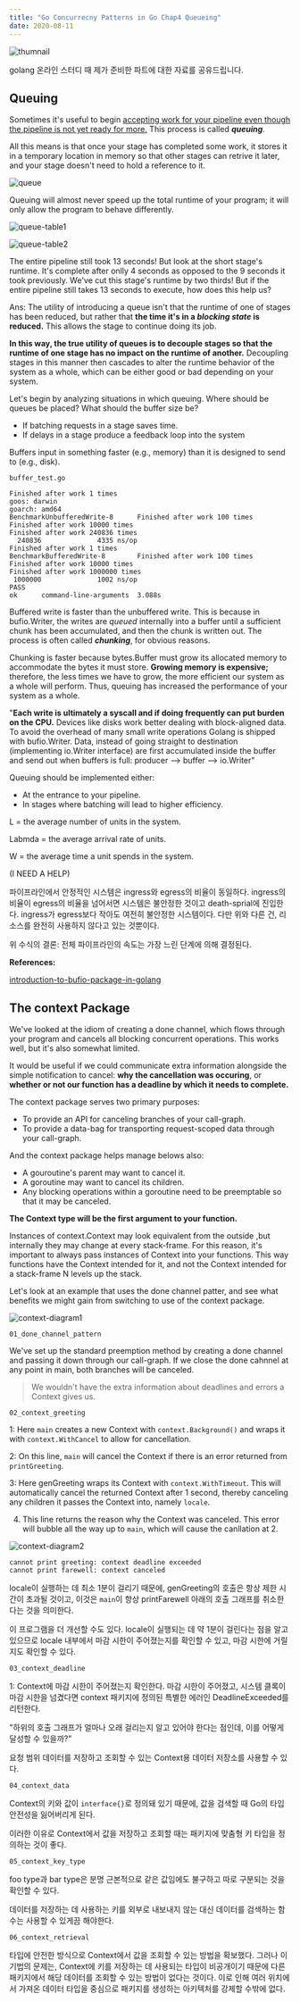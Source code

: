 ```yaml
---
title: "Go Concurrecny Patterns in Go Chap4 Queueing"
date: 2020-08-11
---
```


![thumnail](/images/2020-08-11-go-concurrency-pattern/0.png)

golang 온라인 스터디 때 제가 준비한 파트에 대한 자료를 공유드립니다.

## Queuing

Sometimes it's useful to begin <u>accepting work for your pipeline even though the pipeline is not yet ready for more.</u> This process is called ***queuing***.

All this means is that once your stage has completed some work, it stores it in a temporary location in memory so that other stages can retrive it later, and your stage doesn't need to hold a reference to it.

![queue](/images/2020-08-11-go-concurrency-pattern/1.png)

Queuing will almost never speed up the total runtime of your program; it will only allow the program to behave differently.

![queue-table1](/images/2020-08-11-go-concurrency-pattern/2.png)

![queue-table2](/images/2020-08-11-go-concurrency-pattern/3.png)

The entire pipeline still took 13 seconds! But look at the short stage's runtime. It's complete after onlly 4 seconds as opposed to the 9 seconds it took previously. We've cut this stage's runtime by two thirds! But if the entire pipeline still takes 13 seconds to execute, how does this help us?

Ans: The utility of introducing a queue isn't that the runtime of one of stages has been reduced, but rather that **the time it's in a *blocking state* is reduced.** This allows the stage to continue doing its job.

**In this way, the true utility of queues is to decouple stages so that the runtime of one stage has no impact on the runtime of another.** Decoupling stages in this manner then cascades to alter the runtime behavior of the system as a whole, which can be either good or bad depending on your system. 

Let's begin by analyzing situations in which queuing. Where should be queues be placed? What should the buffer size be? 

* If batching requests in a stage saves time.
* If delays in a stage produce a feedback loop into the system

Buffers input in something faster (e.g., memory) than it is designed to send to (e.g., disk).

`buffer_test.go`

```
Finished after work 1 times
goos: darwin
goarch: amd64
BenchmarkUnbufferedWrite-8      Finished after work 100 times
Finished after work 10000 times
Finished after work 240836 times
  240836              4335 ns/op
Finished after work 1 times
BenchmarkBufferedWrite-8        Finished after work 100 times
Finished after work 10000 times
Finished after work 1000000 times
 1000000              1002 ns/op
PASS
ok      command-line-arguments  3.088s
```

Buffered write is faster than the unbuffered write. This is because in bufio.Writer, the writes are *queued* internally into a buffer until a sufficient chunk has been accumulated, and then the chunk is written out. The process is often called ***chunking***, for obvious reasons.

Chunking is faster because bytes.Buffer must grow its allocated memory to accommodate the bytes it must store. **Growing memory is expensive;** therefore, the less times we have to grow, the more efficient our system as a whole will perform. Thus, queuing has increased the performance of your system as a whole.

"**Each write is ultimately a syscall and if doing frequently can put burden on the CPU.** Devices like disks work better dealing with block-aligned data. To avoid the overhead of many small write operations Golang is shipped with bufio.Writer. Data, instead of going straight to destination (implementing io.Writer interface) are first accumulated inside the buffer and send out when buffers is full: producer --> buffer --> io.Writer"

Queuing should be implemented either:

* At the entrance to your pipeline.
* In stages where batching will lead to higher efficiency.

L = the average number of units in the system.

Labmda = the average arrival rate of units.

W = the average time a unit spends in the system.

(I NEED A HELP)

파이프라인에서 안정적인 시스템은 ingress와 egress의 비율이 동일하다. ingress의 비율이 egress의 비율을 넘어서면 시스템은 불안정한 것이고 death-sprial에 진입한다. ingress가 egress보다 작아도 여전히 불안정한 시스템이다. 다만 위와 다른 건, 리소스를 완전히 사용하지 않다고 있는 것뿐이다.

위 수식의 결론: 전체 파이프라인의 속도는 가장 느린 단계에 의해 결정된다.

**References:**

[introduction-to-bufio-package-in-golang](https://medium.com/golangspec/introduction-to-bufio-package-in-golang-ad7d1877f762)



## The context Package

We've looked at the idiom of creating a done channel, which flows through your program and cancels all blocking concurrent operations. This works well, but it's also somewhat limited.

It would be useful if we could communicate extra information alongside the simple notification to cancel: **why the cancellation was occuring**, or **whether or not our function has a deadline by which it needs to complete.**

The context package serves two primary purposes:

* To provide an API for canceling branches of your call-graph.
* To provide a data-bag for transporting request-scoped data through your call-graph.

And the context package helps manage belows also:

* A gouroutine's parent may want to cancel it.
* A goroutine may want to cancel its children.
* Any blocking operations within a goroutine need to be preemptable so that it may be canceled.

**The Context type will be the first argument to your function.** 

Instances of context.Context may look equivalent from the outside ,but internally they may change at every stack-frame. For this reason, it's important to always pass instances of Context into your functions. This way functions have the Context intended for it, and not the Context intended for a stack-frame N levels up the stack.

Let's look at an example that uses the done channel patter, and see what benefits we might gain from switching to use of the context package.

![context-diagram1](/images/2020-08-11-go-concurrency-pattern/4.png)

`01_done_channel_pattern`

We've set up the standard preemption method by creating a done channel and passing it down through our call-graph. If we close the done cahnnel at any point in main, both branches will be canceled.

> We wouldn't have the extra information about deadlines and errors a Context gives us.

`02_context_greeting`

1: Here `main` creates a new Context with `context.Background()` and wraps it with `context.WithCancel` to allow for cancellation.

2: On this line, `main` will cancel the Context if there is an error returned from `printGreeting`.

3: Here genGreeting wraps its Context with `context.WithTimeout`. This will automatically cancel the returned Context after 1 second, thereby canceling any children it passes the Context into, namely `locale`.

4. This line returns the reason why the Context was canceled. This error will bubble all the way up to `main`, which will cause the canllation at 2.

![context-diagram2](/images/2020-08-11-go-concurrency-pattern/5.png)

```
cannot print greeting: context deadline exceeded
cannot print farewell: context canceled
```

locale이 실행하는 데 최소 1분이 걸리기 때문에, genGreeting의 호출은 항상 제한 시간이 초과될 것이고, 이것은 `main`이 항상 printFarewell 아래의 호출 그래프를 취소한다는 것을 의미한다.

이 프로그램을 더 개선할 수도 있다. locale이 실행되는 데 약 1분이 걸린다는 점을 알고 있으므로 locale 내부에서 마감 시한이 주어졌는지를 확인할 수 있고, 마감 시한에 거릴지도 확인할 수 있다.

`03_context_deadline` 

1: Context에 마감 시한이 주어졌는지 확인한다. 마감 시한이 주어졌고, 시스템 클록이 마감 시한을 넘겼다면 context 패키지에 정의된 특별한 에러인 DeadlineExceeded를 리턴한다.

"하위의 호출 그래프가 얼마나 오래 걸리는지 알고 있어야 한다는 점인데, 이를 어떻게 달성할 수 있을까?"

요청 범위 데이터를 저장하고 조회할 수 있는 Context용 데이터 저장소를 사용할 수 있다.

`04_context_data`

Context의 키와 값이 `interface{}`로 정의돼 있기 때문에, 값을 검색할 때 Go의 타입 안전성을 잃어버리게 된다.

이러한 이유로 Context에서 값을 저장하고 조회할 때는 패키지에 맞춤형 키 타입을 정의하는 것이 좋다.

`05_context_key_type`

foo type과 bar type은 분명 근본적으로 같은 값임에도 불구하고 따로 구분되는 것을 확인할 수 있다.

데이터를 저장하는 데 사용하는 키를 외부로 내보내지 않는 대신 데이터를 검색하는 함수는 사용할 수 있게끔 해야한다. 

`06_context_retrieval`

타입에 안전한 방식으로 Context에서 값을 조회할 수 있는 방법을 확보했다. 그러나 이 기법의 문제는, Context에 키를 저장하는 데 사용되는 타입이 비공개이기 때문에 다른 패키지에서 해당 데이터를 조회할 수 있는 방법이 없다는 것이다. 이로 인해 여러 위치에서 가져온 데이터 타입을 중심으로 패키지를 생성하는 아키텍처를 강제할 수밖에 없다.

